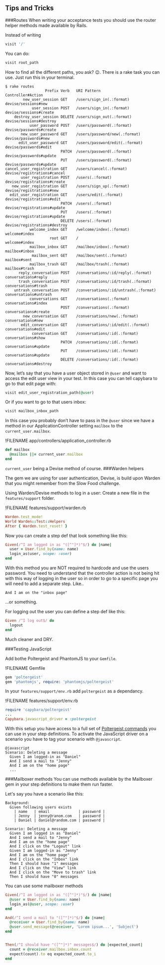 ## Tips and Tricks

###Routes
When writing your acceptance tests you should use the router helper methods made available by Rails.

Instead of writing
```ruby
visit '/'
```
You can do:
```ruby
visit root_path
```
 
How to find all the different paths, you ask? :wink:. There is a rake task you can use. 
Just run this in your terminal.
```shell
$ rake routes
                  Prefix Verb   URI Pattern                          Controller#Action
        new_user_session GET    /users/sign_in(.:format)             devise/sessions#new
            user_session POST   /users/sign_in(.:format)             devise/sessions#create
    destroy_user_session DELETE /users/sign_out(.:format)            devise/sessions#destroy
           user_password POST   /users/password(.:format)            devise/passwords#create
       new_user_password GET    /users/password/new(.:format)        devise/passwords#new
      edit_user_password GET    /users/password/edit(.:format)       devise/passwords#edit
                         PATCH  /users/password(.:format)            devise/passwords#update
                         PUT    /users/password(.:format)            devise/passwords#update
cancel_user_registration GET    /users/cancel(.:format)              devise/registrations#cancel
       user_registration POST   /users(.:format)                     devise/registrations#create
   new_user_registration GET    /users/sign_up(.:format)             devise/registrations#new
  edit_user_registration GET    /users/edit(.:format)                devise/registrations#edit
                         PATCH  /users(.:format)                     devise/registrations#update
                         PUT    /users(.:format)                     devise/registrations#update
                         DELETE /users(.:format)                     devise/registrations#destroy
           welcome_index GET    /welcome/index(.:format)             welcome#index
                    root GET    /                                    welcome#index
           mailbox_inbox GET    /mailbox/inbox(.:format)             mailbox#inbox
            mailbox_sent GET    /mailbox/sent(.:format)              mailbox#sent
           mailbox_trash GET    /mailbox/trash(.:format)             mailbox#trash
      reply_conversation POST   /conversations/:id/reply(.:format)   conversations#reply
      trash_conversation POST   /conversations/:id/trash(.:format)   conversations#trash
    untrash_conversation POST   /conversations/:id/untrash(.:format) conversations#untrash
           conversations GET    /conversations(.:format)             conversations#index
                         POST   /conversations(.:format)             conversations#create
        new_conversation GET    /conversations/new(.:format)         conversations#new
       edit_conversation GET    /conversations/:id/edit(.:format)    conversations#edit
            conversation GET    /conversations/:id(.:format)         conversations#show
                         PATCH  /conversations/:id(.:format)         conversations#update
                         PUT    /conversations/:id(.:format)         conversations#update
                         DELETE /conversations/:id(.:format)         conversations#destroy
```

Now, let’s say that you have a user object stored in `@user` and want to access the edit user view in your test. In this case you can tell capybara to go to that edit page with:
```ruby
visit edit_user_registration_path(@user)
```
Or if you want to go to that users inbox:
```ruby
visit mailbox_inbox_path
```
In this case you probably don’t have to pass in the `@user` since we have a method in our ApplicationController setting `mailbox` to the `current_user.mailbox`.

!FILENAME app/controllers/application_controller.rb
```ruby
def mailbox
  @mailbox ||= current_user.mailbox
end
```
`current_user` being a Devise method of course.
###Warden helpers

The gem we are using for user authentication, Devise, is build upon Warden that you might remember from the Slow Food challenge. 

Using Warden/Devise methods to log in a user:
Create a new file in the `features/support` folder.

!FILENAME features/support/warden.rb
```ruby
Warden.test_mode!
World Warden::Test::Helpers
After { Warden.test_reset! }
```

Now you can create a step def that look something like this:
```ruby
Given(/^I am logged in as "([^"]*)"$/) do |name|
  user = User.find_by(name: name)
  login_as(user, scope: :user)
end
```
With this method you are NOT required to hardcode and use the users password.
You need to understand that the controller action is not being hit with this way of logging in the user so in order to go to a specific page you will need to add a separate step. Like..
```gherkin
And I am on the "inbox page"
```
...or something.

For logging out the user you can define a step def like this:
```ruby
Given /^I log out$/ do
  logout
end
```
 
Much cleaner and DRY. 

###Testing JavaScript

Add bothe Poltergeist and PhantomJS to your `Gemfile`.

!FILENAME Gemfile
```ruby
gem 'poltergeist'
gem 'phantomjs', require: 'phantomjs/poltergeist'
```
In your `features/support/env.rb` add `poltergeist` as a dependancy.

!FILENAME features/support/env.rb
```ruby
require 'capybara/poltergeist'
...
Capybara.javascript_driver = :poltergeist

```

With this setup you have access to a full set of [Poltergeist commands](https://github.com/teampoltergeist/poltergeist) you can use in your step definitions. To activate the JavaScript driver on a scenario you have to tag your scenario with `@javascript`.

```gherkin
@javascript
Scenario: Deleting a message
  Given I am logged-in as "Daniel"
  And I send a mail to "Jenny"
  And I am on the "home page"
  ...
```


###Mailboxer methods
You can use methods available by the Mailboxer gem in your step definitions to make them run faster.

Let's say you have a scenario like this:

```gherkin  
Background:
  Given following users exists
    | name   | email             | password |
    | Jenny  | jenny@ranom.com   | password |
    | Daniel | daniel@random.com | password |
      
Scenario: Deleting a message
  Given I am logged in as "Daniel"
  And I send a mail to "Jenny"
  And I am on the "home page"
  And I click on the "Logout" link
  Given I am logged-in as "Jenny"
  And I am on the "home page"
  And I click on the "Inbox" link
  Then I should have "1" messages
  And I click on the "View" link
  And I click on the "Move to trash" link
  Then I should have "0" messages
```

You can use some mailboxer methods
```ruby
Given(/^I am logged in as "([^"]*)"$/) do |name|
  @user = User.find_by(name: name)
  login_as(@user, scope: :user)
end

And(/^I send a mail to "([^"]*)"$/) do |name|
  @receiver = User.find_by(name: name)
  @user.send_message(@receiver, 'Lorem ipsum...', 'Subject')
end


Then(/^I should have "([^"]*)" messages$/) do |expected_count|
  count = @receiver.mailbox.inbox.count
  expect(count).to eq expected_count.to_i
end
```
